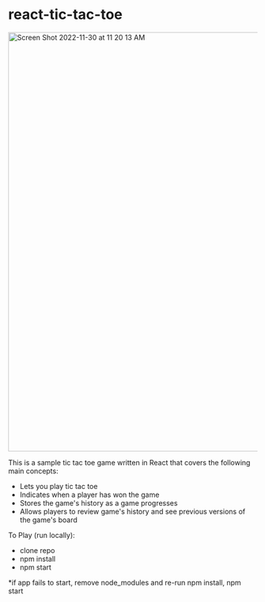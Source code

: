 # react-tic-tac-toe

<img width="849" alt="Screen Shot 2022-11-30 at 11 20 13 AM" src="https://user-images.githubusercontent.com/3827284/204865269-82899600-e8be-4c6f-b22b-28a663d69b7d.png">

This is a sample tic tac toe game written in React that covers the following main concepts:
- Lets you play tic tac toe
- Indicates when a player has won the game
- Stores the game's history as a game progresses
- Allows players to review game's history and see previous versions of the game's board

To Play (run locally):
- clone repo
- npm install
- npm start

*if app fails to start, remove node_modules and re-run npm install, npm start
